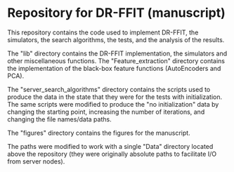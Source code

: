 # Repository for DR-FFIT (manuscript)

This repository contains the code used to implement DR-FFIT, the simulators, the search algorithms, the tests, and the analysis of the results.

The "lib" directory contains the DR-FFIT implementation, the simulators and other miscellaneous functions. The "Feature_extraction" directory contains the implementation of the black-box feature functions (AutoEncoders and PCA).

The "server_search_algorithms" directory contains the scripts used to produce the data in the state that they were for the tests with initialization. The same scripts were modified to produce the "no initialization" data by changing the starting point, increasing the number of iterations, and changing the file names/data paths. 

The "figures" directory contains the figures for the manuscript.

The paths were modified to work with a single "Data" directory located above the repository (they were originally absolute paths to facilitate I/O from server nodes).
